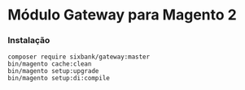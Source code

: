 # Módulo Gateway para Magento 2

### Instalação
 
    composer require sixbank/gateway:master
    bin/magento cache:clean
    bin/magento setup:upgrade
    bin/magento setup:di:compile